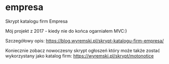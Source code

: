 # empresa
Skrypt katalogu firm Empresa

Mój projekt z 2017 - kiedy nie do końca ogarniałem MVC:)

Szczegółowy opis: https://blog.wyremski.pl/skrypt-katalogu-firm-empresa/

Koniecznie zobacz nowoczesny skrypt ogłoszeń który może także zostać wykorzystany jako katalog firm: https://wyremski.pl/skrypt/motonotice

